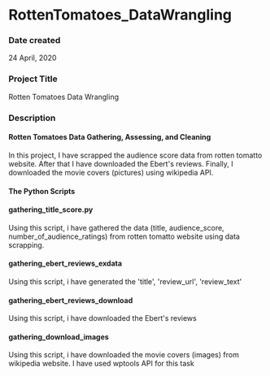 # RottenTomatoes_DataWrangling

### Date created
24 April, 2020

### Project Title
Rotten Tomatoes Data Wrangling

### Description
#### Rotten Tomatoes Data Gathering, Assessing, and Cleaning
In this project, I have scrapped the audience score data from rotten tomatto website. After that I have downloaded the Ebert's reviews.
Finally, I downloaded the movie covers (pictures) using wikipedia API.

#### The Python Scripts

#### gathering_title_score.py
Using this script, i have gathered the data (title, audience_score, number_of_audience_ratings) from rotten tomatto website using data scrapping.

#### gathering_ebert_reviews_exdata
Using this script, i have generated the 'title', 'review_url', 'review_text'

#### gathering_ebert_reviews_download
Using this script, i have downloaded the Ebert's reviews

#### gathering_download_images
Using this script, i have downloaded the movie covers (images) from wikipedia website. I have used wptools API for this task
